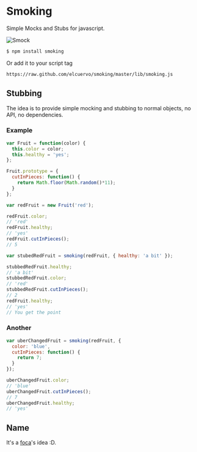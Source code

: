 # Smoking
Simple Mocks and Stubs for javascript.

![Smock](http://www.omerique.net/polavide/rec_polavide0708/edilim/hie_hue_hui_hum/misrecursos/humo.gif)

```bash
$ npm install smoking
```

Or add it to your script tag

```html
https://raw.github.com/elcuervo/smoking/master/lib/smoking.js
```

## Stubbing

The idea is to provide simple mocking and stubbing to normal objects, no API, no
dependencies.

### Example

```javascript
var Fruit = function(color) {
  this.color = color;
  this.healthy = 'yes';
};

Fruit.prototype = {
  cutInPieces: function() {
    return Math.floor(Math.random()*11);
  }
};

var redFruit = new Fruit('red');

redFruit.color;
// 'red'
redFruit.healthy;
// 'yes'
redFruit.cutInPieces();
// 5

var stubedRedFruit = smoking(redFruit, { healthy: 'a bit' });

stubbedRedFruit.healthy;
// 'a bit'
stubbedRedFruit.color;
// 'red'
stubbedRedFruit.cutInPieces();
// 2
redFruit.healthy;
// 'yes'
// You get the point
```

### Another

```javascript
var uberChangedFruit = smoking(redFruit, {
  color: 'blue',
  cutInPieces: function() {
    return 7;
  }
});

uberChangedFruit.color;
// 'blue'
uberChangedFruit.cutInPieces();
// 7
uberChangedFruit.healthy;
// 'yes'
```

## Name
It's a [foca](http://github.com/foca)'s idea :D.
